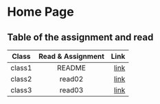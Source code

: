# Home Page 
## Table of the assignment  and read 
| Class   |   Read & Assignment   | Link |
|----------|:-------------:|------:|
| class1 |  README |[link](https://omar-tarawneh.github.io/reading-notes/) |
| class2 |    read02   |[link](https://omar-tarawneh.github.io/reading-notes/read02)|
| class3 | read03 |[link](https://omar-tarawneh.github.io/reading-notes/read03) |
